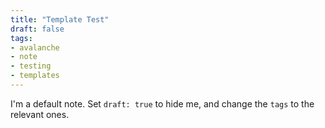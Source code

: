 ```yaml
---
title: "Template Test"
draft: false
tags:
- avalanche
- note
- testing
- templates
---
```


I'm a default note. Set `draft: true` to hide me, and change the `tags` to the relevant ones.
